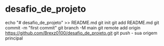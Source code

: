 # desafio_de_projeto
echo "# desafio_de_projeto" >> README.md 
git init 
git add README.md 
git commit -m "first commit" 
git branch -M main 
git remote add origin https://github.com/Brexz0100/desafio_de_projeto.git
 git push - sua origem principal
